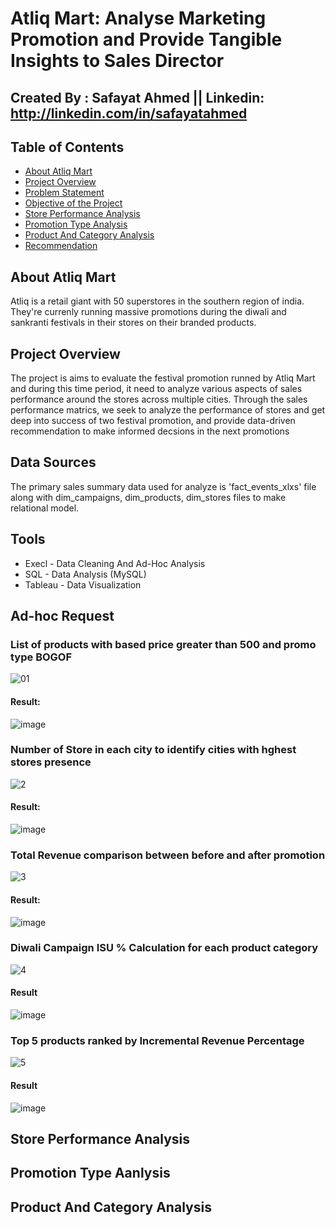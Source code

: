 # Atliq Mart: Analyse Marketing Promotion and Provide Tangible Insights to Sales Director

## Created By : Safayat Ahmed || Linkedin: http://linkedin.com/in/safayatahmed

## Table of Contents

 - [About Atliq Mart](#about-atliq-mart)
 - [Project Overview](#project-overview)
 - [Problem Statement](#problem-statement)
 - [Objective of the Project](#objective-of-the-project)
 - [Store Performance Analysis](#store-performance-analysis)
 - [Promotion Type Analysis](#promotion-type-analysis)
 - [Product And Category Analysis](#product-and-category-analysis)
 - [Recommendation](#recommendation)


## About Atliq Mart

Atliq is a retail giant with 50 superstores in the southern region of india. They're currenly running massive promotions during the diwali and sankranti festivals in their stores on their branded products.

## Project Overview


The project is aims to evaluate the festival promotion runned by Atliq Mart and during this time period, it need to analyze various aspects of sales performance around the stores across multiple cities. Through the sales performance matrics, we seek to analyze the performance of stores and get deep into success of two festival promotion, and provide data-driven recommendation to make informed decsions in the next promotions 


## Data Sources

The primary sales summary data used for analyze is 'fact_events_xlxs' file along with dim_campaigns, dim_products, dim_stores files to make relational model.

## Tools

- Execl - Data Cleaning And Ad-Hoc Analysis
- SQL - Data Analysis (MySQL)
- Tableau - Data Visualization

## Ad-hoc Request

### List of products with based price greater than 500 and promo type BOGOF

![01](https://github.com/safayat-171/Analyse-Promotions-and-Provide-Tangible-Insights-to-Sales-Director/assets/100015367/5312a7ed-8400-4a43-8036-2d29dd3eec72)

#### Result:

![image](https://github.com/safayat-171/Analyse-Promotions-and-Provide-Tangible-Insights-to-Sales-Director/assets/100015367/7b2a1291-1cc8-45f6-914c-60ff4c234a43)

### Number of Store in each city to identify cities with hghest stores presence

![2](https://github.com/safayat-171/Analyse-Promotions-and-Provide-Tangible-Insights-to-Sales-Director/assets/100015367/5526061d-df2b-464c-bdf4-e0587f07f1d6)

#### Result:

![image](https://github.com/safayat-171/Analyse-Promotions-and-Provide-Tangible-Insights-to-Sales-Director/assets/100015367/808f5718-6d9f-47a1-a625-2ffb033a4db8)

### Total Revenue comparison between before and after promotion 

![3](https://github.com/safayat-171/Analyse-Promotions-and-Provide-Tangible-Insights-to-Sales-Director/assets/100015367/16eff8e5-caff-4e7e-b504-6a3d726192b0)

#### Result:

![image](https://github.com/safayat-171/Analyse-Promotions-and-Provide-Tangible-Insights-to-Sales-Director/assets/100015367/04193bc6-3edc-42e8-a396-e4db038abb29)

### Diwali Campaign ISU % Calculation for each product category

![4](https://github.com/safayat-171/Analyse-Promotions-and-Provide-Tangible-Insights-to-Sales-Director/assets/100015367/273372ae-d7d8-4622-9a87-fba667a0c2cf)

#### Result

![image](https://github.com/safayat-171/Analyse-Promotions-and-Provide-Tangible-Insights-to-Sales-Director/assets/100015367/2fcde4c6-a6f5-4539-974d-715847b9e56c)

### Top 5 products ranked by Incremental Revenue Percentage

![5](https://github.com/safayat-171/Analyse-Promotions-and-Provide-Tangible-Insights-to-Sales-Director/assets/100015367/ba8dd334-471a-4e6d-846f-5757f56caaf3)

#### Result

![image](https://github.com/safayat-171/Analyse-Promotions-and-Provide-Tangible-Insights-to-Sales-Director/assets/100015367/f5be1075-5593-4bb6-ae21-4b990bde943e)

## Store Performance Analysis
## Promotion Type Aanlysis
## Product And Category Analysis
